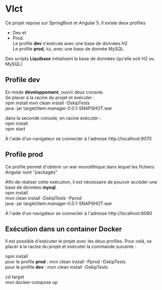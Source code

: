 # Vlct

Ce projet repose sur SpringBoot et Angular 5. Il existe deux profiles  
- Dev et  
- Prod.  
Le profile **dev** s'exécute avec une base de données H2  
Le profile **prod**, lui, avec une base de donnée MySQL  

Des scripts **Liquibase** initialisent la base de données (qu'elle soit H2 ou MySQL)  

## Profile dev

En mode **développement**, ouvrir deux console.  
Se placer à la racine du projet et exécuter :  
npm install
mvn clean install -DskipTests  
java -jar target/item.manager-0.0.1-SNAPSHOT.war  

dans la seconde console, en racine exécuter :   
npm install  
npm start  

À l'aide d'un navigateur se connecter à l'adresse http://localhost:9070

## Profile prod

Ce profile permet d'obtenir un war monolithique dans lequel les fichiers Angular sont "packagés"

Afin de réaliser cette exécution, il est nécessaire de pouvoir accéder une base de données **mysql**.  
npm install  
mvn clean install -DskipTests -Pprod  
java -jar target/item.manager-0.0.1-SNAPSHOT.war  

À l'aide d'un navigateur se connecter à l'adresse http://localhost:8080

## Exécution dans un container Docker
Il est possible d'exécuter le projet avec les deux profiles. 
Pour celà, se placer à la racine du projet et exécuter la commande suivante :  

npm install  
pour le profile **prod** : mvn clean install -Pprod -DskipTests  
pour le profile **dev** : mvn clean install -DskipTests  

cd target  
mvn docker-compose up

